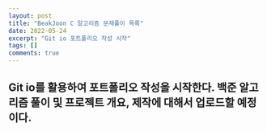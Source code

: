 ```yaml
---
layout: post
title: "BeakJoon C 알고리즘 문제풀이 목록"
date: 2022-05-24
excerpt: "Git io 포트폴리오 작성 시작"
tags: []
comments: true
---
```


## Git io를 활용하여 포트폴리오 작성을 시작한다. 백준 알고리즘 풀이 및 프로젝트 개요, 제작에 대해서 업로드할 예정이다.